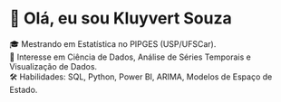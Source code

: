 # 👋 Olá, eu sou Kluyvert Souza

🎓 Mestrando em Estatística no PIPGES (USP/UFSCar).  
💼 Interesse em Ciência de Dados, Análise de Séries Temporais e Visualização de Dados.  
🛠️ Habilidades: SQL, Python, Power BI, ARIMA, Modelos de Espaço de Estado.  

